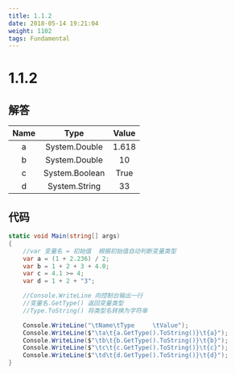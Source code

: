 ```yaml
---
title: 1.1.2
date: 2018-05-14 19:21:04
weight: 1102
tags: Fundamental
---
```


# 1.1.2


## 解答

| Name |      Type      | Value |
| :--: | :------------: | :---: |
|  a   | System.Double  | 1.618 |
|  b   | System.Double  |  10   |
|  c   | System.Boolean | True  |
|  d   | System.String  |  33   |

## 代码

```csharp
static void Main(string[] args)
{
    //var 变量名 = 初始值  根据初始值自动判断变量类型
    var a = (1 + 2.236) / 2;
    var b = 1 + 2 + 3 + 4.0;
    var c = 4.1 >= 4;
    var d = 1 + 2 + "3";

    //Console.WriteLine 向控制台输出一行
    //变量名.GetType() 返回变量类型
    //Type.ToString() 将类型名转换为字符串

    Console.WriteLine("\tName\tType     \tValue");
    Console.WriteLine($"\ta\t{a.GetType().ToString()}\t{a}");
    Console.WriteLine($"\tb\t{b.GetType().ToString()}\t{b}");
    Console.WriteLine($"\tc\t{c.GetType().ToString()}\t{c}");
    Console.WriteLine($"\td\t{d.GetType().ToString()}\t{d}");
}
```

